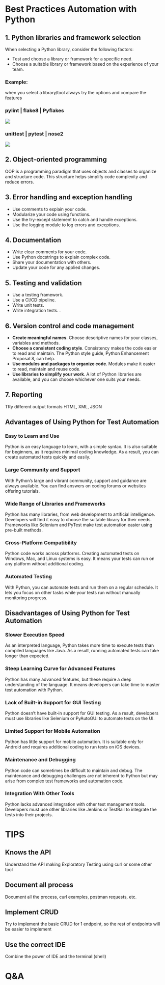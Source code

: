 # Best Practices Automation with Python

## 1. Python libraries and framework selection

When selecting a Python library, consider the following factors:

* Test and choose a library or framework for a specific need.
* Choose a suitable library or framework based on the experience of your team.

### Example:
when you select a library/tool always try the options and compare the features
### pylint | flake8 | Pyflakes
<img src="img/lint_compare.png"/>

### unittest | pytest | nose2
<img src="img/nose2vspytest.png"/>

## 2. Object-oriented programming
OOP is a programming paradigm that uses objects and classes to organize and structure code.
This structure helps simplify code complexity and reduce errors.

## 3. Error handling and exception handling
* Use comments to explain your code.
* Modularize your code using functions.
* Use the try-except statement to catch and handle exceptions.
* Use the logging module to log errors and exceptions.

## 4. Documentation
* Write clear comments for your code.
* Use Python docstrings to explain complex code.
* Share your documentation with others.
* Update your code for any applied changes.

## 5. Testing and validation

* Use a testing framework.
* Use a CI/CD pipeline.
* Write unit tests.
* Write integration tests.
.

## 6. Version control and code management

* **Create meaningful names**. Choose descriptive names for your classes, variables and methods.
* **Choose a consistent coding style**. Consistency makes the code easier to read and maintain. The Python style guide, Python Enhancement Proposal 8, can help.
* **Use modules and packages to organize code**. Modules make it easier to read, maintain and reuse code.
* **Use libraries to simplify your work**. A lot of Python libraries are available, and you can choose whichever one suits your needs.

## 7. Reporting
TRy different output formats HTML, XML, JSON

## Advantages of Using Python for Test Automation

### Easy to Learn and Use

Python is an easy language to learn, with a simple syntax. It is also suitable for beginners, as it requires minimal coding knowledge. As a result, you can create automated tests quickly and easily.

### Large Community and Support

With Python’s large and vibrant community, support and guidance are always available. You can find answers on coding forums or websites offering tutorials.

### Wide Range of Libraries and Frameworks

Python has many libraries, from web development to artificial intelligence. Developers will find it easy to choose the suitable library for their needs. Frameworks like Selenium and PyTest make test automation easier using pre-built methods.

### Cross-Platform Compatibility

Python code works across platforms. Creating automated tests on Windows, Mac, and Linux systems is easy. It means your tests can run on any platform without additional coding.

### Automated Testing

With Python, you can automate tests and run them on a regular schedule. It lets you focus on other tasks while your tests run without manually monitoring progress.


## Disadvantages of Using Python for Test Automation

### Slower Execution Speed
As an interpreted language, Python takes more time to execute tests than compiled languages like Java. As a result, running automated tests can take longer than expected.

### Steep Learning Curve for Advanced Features

Python has many advanced features, but these require a deep understanding of the language. It means developers can take time to master test automation with Python.

### Lack of Built-in Support for GUI Testing

Python doesn’t have built-in support for GUI testing. As a result, developers must use libraries like Selenium or PyAutoGUI to automate tests on the UI.

### Limited Support for Mobile Automation

Python has little support for mobile automation. It is suitable only for Android and requires additional coding to run tests on iOS devices.

### Maintenance and Debugging

Python code can sometimes be difficult to maintain and debug. The maintenance and debugging challenges are not inherent to Python but may arise from complex test frameworks and automation code.

### Integration With Other Tools

Python lacks advanced integration with other test management tools. Developers must use other libraries like Jenkins or TestRail to integrate the tests into their projects.

# TIPS

## Knows the API
Understand the API making Exploratory Testing using curl or some other tool

## Document all process
Document all the process, curl examples, postman requests, etc.

## Implement CRUD
Try to implement the basic CRUD for 1 endpoint, so the rest of endpoints will be easier to implement

## Use the correct IDE
Combine the power of IDE and the terminal (shell)

# Q&A
